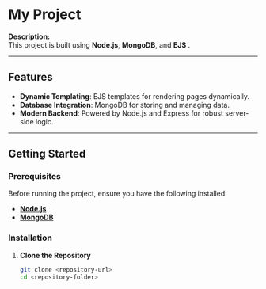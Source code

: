 # My Project

**Description:**  
This project is built using **Node.js**, **MongoDB**, and **EJS**
.

---

## Features
- **Dynamic Templating**: EJS templates for rendering pages dynamically.  
- **Database Integration**: MongoDB for storing and managing data.  
- **Modern Backend**: Powered by Node.js and Express for robust server-side logic.  

---

## Getting Started

### Prerequisites
Before running the project, ensure you have the following installed:  
- **[Node.js](https://nodejs.org/)**  
- **[MongoDB](https://www.mongodb.com/)**  

### Installation
1. **Clone the Repository**  
   ```bash
   git clone <repository-url>
   cd <repository-folder>
